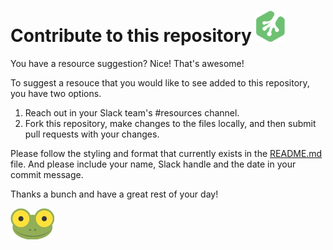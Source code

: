 # Contribute to this repository ![Treehouse Logo](repo-imgs/frogprint.png "Team Treehouse")

You have a resource suggestion?  Nice!  That's awesome!

To suggest a resouce that you would like to see added to this repository, you have two options.  

 1. Reach out in your Slack team's #resources channel.
 2. Fork this repository, make changes to the files locally, and then submit pull requests with your changes.

Please follow the styling and format that currently exists in the [README.md](README.md) file.  And please include your name, Slack handle and the date in your commit message.

Thanks a bunch and have a great rest of your day! 

![Mike the Frog](repo-imgs/mike_the_frog.png "Hiya, Treehouser!")
